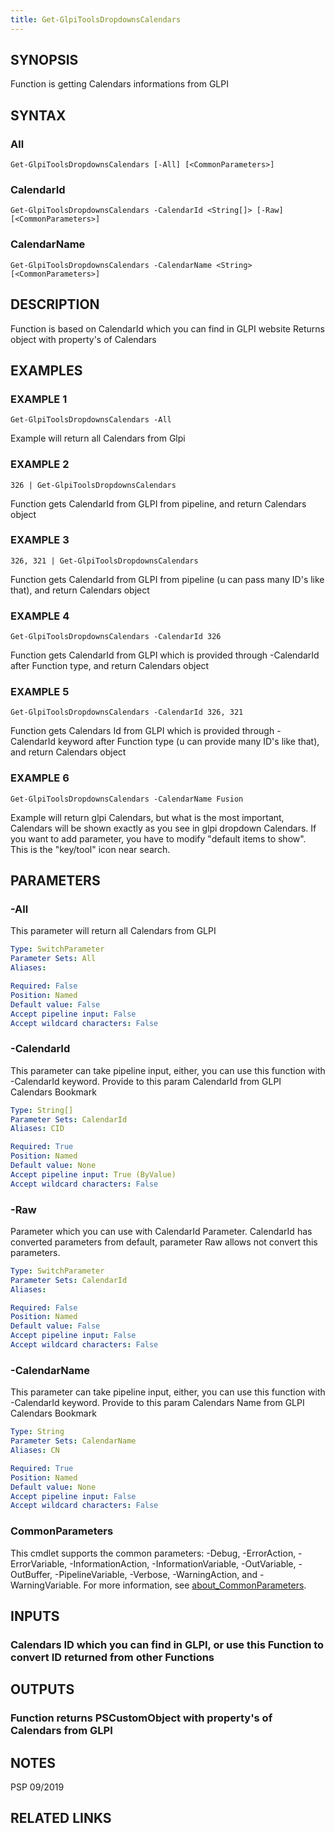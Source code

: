 ```yaml
---
title: Get-GlpiToolsDropdownsCalendars
---
```


## SYNOPSIS
Function is getting Calendars informations from GLPI

## SYNTAX

### All
```
Get-GlpiToolsDropdownsCalendars [-All] [<CommonParameters>]
```

### CalendarId
```
Get-GlpiToolsDropdownsCalendars -CalendarId <String[]> [-Raw] [<CommonParameters>]
```

### CalendarName
```
Get-GlpiToolsDropdownsCalendars -CalendarName <String> [<CommonParameters>]
```

## DESCRIPTION
Function is based on CalendarId which you can find in GLPI website
Returns object with property's of Calendars

## EXAMPLES

### EXAMPLE 1
```
Get-GlpiToolsDropdownsCalendars -All
```

Example will return all Calendars from Glpi

### EXAMPLE 2
```
326 | Get-GlpiToolsDropdownsCalendars
```

Function gets CalendarId from GLPI from pipeline, and return Calendars object

### EXAMPLE 3
```
326, 321 | Get-GlpiToolsDropdownsCalendars
```

Function gets CalendarId from GLPI from pipeline (u can pass many ID's like that), and return Calendars object

### EXAMPLE 4
```
Get-GlpiToolsDropdownsCalendars -CalendarId 326
```

Function gets CalendarId from GLPI which is provided through -CalendarId after Function type, and return Calendars object

### EXAMPLE 5
```
Get-GlpiToolsDropdownsCalendars -CalendarId 326, 321
```

Function gets Calendars Id from GLPI which is provided through -CalendarId keyword after Function type (u can provide many ID's like that), and return Calendars object

### EXAMPLE 6
```
Get-GlpiToolsDropdownsCalendars -CalendarName Fusion
```

Example will return glpi Calendars, but what is the most important, Calendars will be shown exactly as you see in glpi dropdown Calendars.
If you want to add parameter, you have to modify "default items to show".
This is the "key/tool" icon near search.

## PARAMETERS

### -All
This parameter will return all Calendars from GLPI

```yaml
Type: SwitchParameter
Parameter Sets: All
Aliases:

Required: False
Position: Named
Default value: False
Accept pipeline input: False
Accept wildcard characters: False
```

### -CalendarId
This parameter can take pipeline input, either, you can use this function with -CalendarId keyword.
Provide to this param CalendarId from GLPI Calendars Bookmark

```yaml
Type: String[]
Parameter Sets: CalendarId
Aliases: CID

Required: True
Position: Named
Default value: None
Accept pipeline input: True (ByValue)
Accept wildcard characters: False
```

### -Raw
Parameter which you can use with CalendarId Parameter.
CalendarId has converted parameters from default, parameter Raw allows not convert this parameters.

```yaml
Type: SwitchParameter
Parameter Sets: CalendarId
Aliases:

Required: False
Position: Named
Default value: False
Accept pipeline input: False
Accept wildcard characters: False
```

### -CalendarName
This parameter can take pipeline input, either, you can use this function with -CalendarId keyword.
Provide to this param Calendars Name from GLPI Calendars Bookmark

```yaml
Type: String
Parameter Sets: CalendarName
Aliases: CN

Required: True
Position: Named
Default value: None
Accept pipeline input: False
Accept wildcard characters: False
```

### CommonParameters
This cmdlet supports the common parameters: -Debug, -ErrorAction, -ErrorVariable, -InformationAction, -InformationVariable, -OutVariable, -OutBuffer, -PipelineVariable, -Verbose, -WarningAction, and -WarningVariable. For more information, see [about_CommonParameters](http://go.microsoft.com/fwlink/?LinkID=113216).

## INPUTS

### Calendars ID which you can find in GLPI, or use this Function to convert ID returned from other Functions
## OUTPUTS

### Function returns PSCustomObject with property's of Calendars from GLPI
## NOTES
PSP 09/2019

## RELATED LINKS

